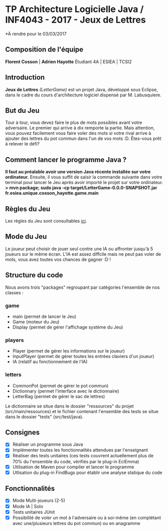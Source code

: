 # TP Architecture Logicielle Java / INF4043 - 2017 - Jeux de Lettres
*À rendre pour le 03/03/2017

## Composition de l'équipe
**Florent Cosson** | **Adrien Hayotte**
Étudiant 4A | ESIEA | TCSI2

## Introduction
**Jeux de Lettres** *(LetterGame)* est un projet Java, développé sous Eclipse, dans le cadre du cours d'architecture logiciel dispensé par M. Labusquiere.

## But du Jeu
Tour à tour, vous devez faire le plus de mots possibles avant votre adversaire. Le premier qui arrive à dix remporte la partie. Mais attention, vous pouvez facilement vous faire voler des mots si votre rival arrive à ajouter des lettres du pot commun dans l'un de vos mots :D. Êtes-vous prêt à relever le défi?

## Comment lancer le programme Java ?
**Il faut au préalable avoir une version Java récente installée sur votre ordinateur.**
Ensuite, il vous suffit de saisir la commande suivante dans votre terminal pour lancer le Jeu après avoir importé le projet sur votre ordinateur.
**> mvn package; sudo java -cp target/LetterGame-0.0.0-SNAPSHOT.jar fr.esiea.unique.cosson_hayotte.game.main**

## Règles du Jeu
Les règles du Jeu sont consultables [ici](https://github.com/MLabusquiere/TP_4A_2017_Letter_Game/blob/master/Readme.md).

## Mode du Jeu
Le joueur peut choisir de jouer seul contre une IA ou affronter jusqu'à 5 joueurs sur le même écran.
L'IA est assez diffcile mais ne peut pas voler de mots, vous avez toutes vos chances de gagner :D !

## Structure du code
Nous avons trois "packages" regroupant par catégories l'ensemble de nos classes :
### game
- main (permet de lancer le Jeu)
- Game (moteur du Jeu)
- Display (permet de gérer l'affichage système du Jeu)

### players
- Player (permet de gérer les informations sur le joueur)
- InputPlayer (permet de gérer toutes les entrées claviers d'un joueur)
- IA (relatif au fonctionnement de l'IA)

### letters
- CommonPot (permet de gérer le pot commun)
- Dictionnary (permet l'interface avec le dictionnaire)
- LetterBag (permet de gérer le sac de lettres)

Le dictionnaire se situe dans le dossier "ressources" du projet (src/main/ressources) et le fichier contenant l'ensemble des tests se situe dans le dossier "tests" (src/test/java).

## Consignes
- [x] Réaliser un programme sous Java
- [x] Implémenter toutes les fonctionnalités attendues par l'enseignant
- [x] Réaliser des tests unitaires (ces tests couvrent actuellement plus de 70% du l'ensemble du code, vérifiés par le plug-in EclEmma)
- [x] Utilisation de Maven pour compiler et lancer le programme
- [x] Utlisation du plug-in FindBugs pour établir une analyse statique du code

## Fonctionnalités
- [x] Mode Multi-joueurs (2-5)
- [x] Mode IA | Solo
- [x] Tests unitaires JUnit
- [x] Possibilité de voler un mot à l'adversaire ou à soi-même (en complétant avec une/plusieurs lettres du pot commun) ou en anagramme
